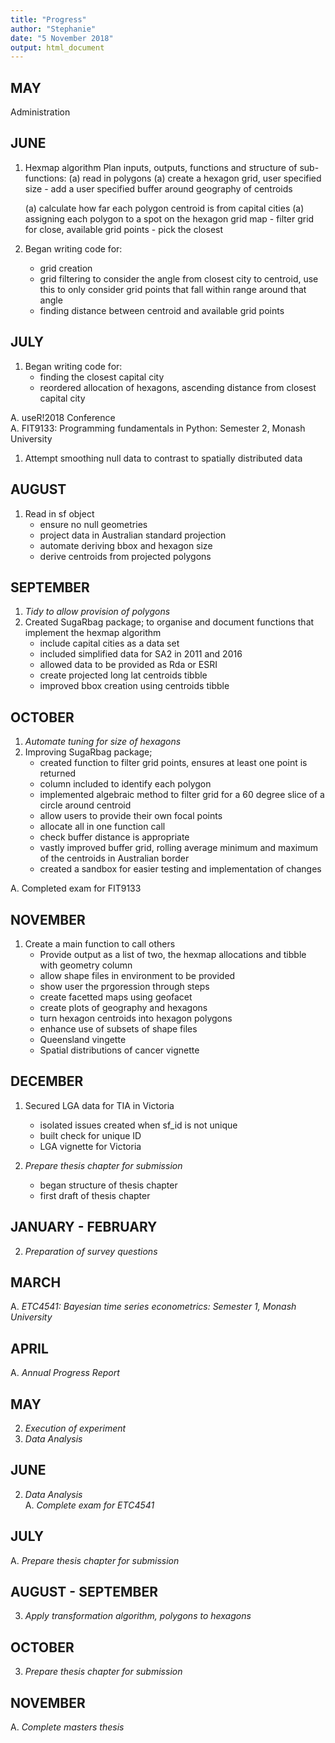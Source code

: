 ```yaml
---
title: "Progress"
author: "Stephanie"
date: "5 November 2018"
output: html_document
---
```


## MAY

Administration

## JUNE 

1. Hexmap algorithm
    Plan inputs, outputs, functions and structure of sub-functions:
    (a)  read in polygons
    (a)  create a hexagon grid, user specified size
        - add a user specified buffer around geography of centroids
        
    (a)  calculate how far each polygon centroid is from capital cities
    (a)  assigning each polygon to a spot on the hexagon grid map
        - filter grid for close, available grid points
        - pick the closest

1. Began writing code for:
    - grid creation
    - grid filtering to consider the angle from closest city to centroid, use this to only consider grid points that fall within range around that angle 
    - finding distance between centroid and available grid points

## JULY

1. Began writing code for:
    - finding the closest capital city
    - reordered allocation of hexagons, ascending distance from closest capital city
    
A. useR!2018 Conference                                    
A. FIT9133: Programming fundamentals in Python: Semester 2, Monash University 

1. Attempt smoothing null data to contrast to spatially distributed data

## AUGUST

1. Read in sf object
    - ensure no null geometries
    - project data in Australian standard projection
    - automate deriving bbox and hexagon size
    - derive centroids from projected polygons
    


##  SEPTEMBER

1. *Tidy to allow provision of polygons*
1. Created SugaRbag package; to organise and document functions that implement the hexmap algorithm
    - include capital cities as a data set
    - included simplified data for SA2 in 2011 and 2016
    - allowed data to be provided as Rda or ESRI
    - create projected long lat centroids tibble 
    - improved bbox creation using centroids tibble


##  OCTOBER

1. *Automate tuning for size of hexagons*
1. Improving SugaRbag package;
    - created function to filter grid points, ensures at least one point is returned
    - column included to identify each polygon
    - implemented algebraic method to filter grid for a 60 degree slice of a circle around centroid
    - allow users to provide their own focal points
    - allocate all in one function call
    - check buffer distance is appropriate
    - vastly improved buffer grid, rolling average minimum and maximum of the centroids in Australian border
    - created a sandbox for easier testing and implementation of changes

A. Completed exam for FIT9133

##  NOVEMBER


1. Create a main function to call others
    - Provide output as a list of two, the hexmap allocations and tibble with geometry column
    - allow shape files in environment to be provided
    - show user the prgoression through steps
    - create facetted maps using geofacet
    - create plots of geography and hexagons
    - turn hexagon centroids into hexagon polygons
    - enhance use of subsets of shape files
    - Queensland vingette
    - Spatial distributions of cancer vignette
    
## DECEMBER

1. Secured LGA data for TIA in Victoria
    - isolated issues created when sf_id is not unique
    - built check for unique ID
    - LGA vignette for Victoria
    

1. *Prepare thesis chapter for submission*
    - began structure of thesis chapter
    - first draft of thesis chapter

##  JANUARY - FEBRUARY

2. *Preparation of survey questions*

## MARCH

A. *ETC4541: Bayesian time series econometrics: Semester 1, Monash University*

## APRIL 

A. *Annual Progress Report*                         

## MAY

2. *Execution of experiment*              
2. *Data Analysis*                

## JUNE

2. *Data Analysis*  
A. *Complete exam for ETC4541*

## JULY

A. *Prepare thesis chapter for submission* 

## AUGUST - SEPTEMBER

3. *Apply transformation algorithm, polygons to hexagons*

## OCTOBER

3. *Prepare thesis chapter for submission*               

## NOVEMBER

A. *Complete masters thesis*                             
